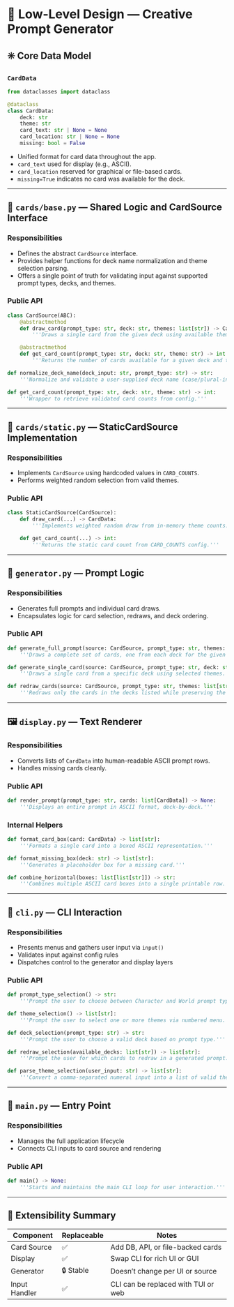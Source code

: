# 📐 Low-Level Design — Creative Prompt Generator

## ✳️ Core Data Model

### `CardData`

```python
from dataclasses import dataclass

@dataclass
class CardData:
    deck: str
    theme: str
    card_text: str | None = None
    card_location: str | None = None
    missing: bool = False
```

- Unified format for card data throughout the app.
- `card_text` used for display (e.g., ASCII).
- `card_location` reserved for graphical or file-based cards.
- `missing=True` indicates no card was available for the deck.

---

## 🔌 `cards/base.py` — Shared Logic and CardSource Interface

### Responsibilities

- Defines the abstract `CardSource` interface.
- Provides helper functions for deck name normalization and theme selection parsing.
- Offers a single point of truth for validating input against supported prompt types, decks, and themes.

### Public API

```python
class CardSource(ABC):
    @abstractmethod
    def draw_card(prompt_type: str, deck: str, themes: list[str]) -> CardData:
        '''Draws a single card from the given deck using available themes.'''

    @abstractmethod
    def get_card_count(prompt_type: str, deck: str, theme: str) -> int:
        '''Returns the number of cards available for a given deck and theme.'''
```

```python
def normalize_deck_name(deck_input: str, prompt_type: str) -> str:
    '''Normalize and validate a user-supplied deck name (case/plural-insensitive).'''

def get_card_count(prompt_type: str, deck: str, theme: str) -> int:
    '''Wrapper to retrieve validated card counts from config.'''
```

---

## 📁 `cards/static.py` — StaticCardSource Implementation

### Responsibilities

- Implements `CardSource` using hardcoded values in `CARD_COUNTS`.
- Performs weighted random selection from valid themes.

### Public API

```python
class StaticCardSource(CardSource):
    def draw_card(...) -> CardData:
        '''Implements weighted random draw from in-memory theme counts.'''

    def get_card_count(...) -> int:
        '''Returns the static card count from CARD_COUNTS config.'''
```

---

## 🧠 `generator.py` — Prompt Logic

### Responsibilities

- Generates full prompts and individual card draws.
- Encapsulates logic for card selection, redraws, and deck ordering.

### Public API

```python
def generate_full_prompt(source: CardSource, prompt_type: str, themes: list[str]) -> list[CardData]:
    '''Draws a complete set of cards, one from each deck for the given prompt type.'''

def generate_single_card(source: CardSource, prompt_type: str, deck: str, themes: list[str]) -> CardData:
    '''Draws a single card from a specific deck using selected themes.'''

def redraw_cards(source: CardSource, prompt_type: str, themes: list[str], existing_cards: list[CardData], redraw_decks: list[str]) -> list[CardData]:
    '''Redraws only the cards in the decks listed while preserving the others.'''
```

---

## 🖼 `display.py` — Text Renderer

### Responsibilities

- Converts lists of `CardData` into human-readable ASCII prompt rows.
- Handles missing cards cleanly.

### Public API

```python
def render_prompt(prompt_type: str, cards: list[CardData]) -> None:
    '''Displays an entire prompt in ASCII format, deck-by-deck.'''
```

### Internal Helpers

```python
def format_card_box(card: CardData) -> list[str]:
    '''Formats a single card into a boxed ASCII representation.'''

def format_missing_box(deck: str) -> list[str]:
    '''Generates a placeholder box for a missing card.'''

def combine_horizontal(boxes: list[list[str]]) -> str:
    '''Combines multiple ASCII card boxes into a single printable row.'''
```

---

## 🧰 `cli.py` — CLI Interaction

### Responsibilities

- Presents menus and gathers user input via `input()`
- Validates input against config rules
- Dispatches control to the generator and display layers

### Public API

```python
def prompt_type_selection() -> str:
    '''Prompt the user to choose between Character and World prompt types.'''

def theme_selection() -> list[str]:
    '''Prompt the user to select one or more themes via numbered menu.'''

def deck_selection(prompt_type: str) -> str:
    '''Prompt the user to choose a valid deck based on prompt type.'''

def redraw_selection(available_decks: list[str]) -> list[str]:
    '''Prompt the user for which cards to redraw in a generated prompt.'''

def parse_theme_selection(user_input: str) -> list[str]:
    '''Convert a comma-separated numeral input into a list of valid themes.'''
```

---

## 🚀 `main.py` — Entry Point

### Responsibilities

- Manages the full application lifecycle
- Connects CLI inputs to card source and rendering

### Public API

```python
def main() -> None:
    '''Starts and maintains the main CLI loop for user interaction.'''
```

---

## 🔁 Extensibility Summary

| Component     | Replaceable | Notes |
|---------------|-------------|-------|
| Card Source   | ✅           | Add DB, API, or file-backed cards |
| Display       | ✅           | Swap CLI for rich UI or GUI |
| Generator     | 🔒 Stable    | Doesn’t change per UI or source |
| Input Handler | ✅           | CLI can be replaced with TUI or web |